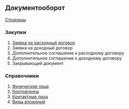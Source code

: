 ## Документооборот

[Страницы](https://stivo182.github.io/stanmus-docflow/)

### Закупки

1. [Заявка на расходный договор](Закупки/ЗаявкаНаДоговорРасходная.md)
2. Заявка на доходный договор
3. Дополнительное соглашение к расходному договору
4. Дополнительное соглашение к доходному договору
5. Закрывающий документ

### Справочники

1. [Физические лица](ФизическиеЛица.md)
2. [Контрагенты](Контрагенты.md)
3. [Контактные лица](КонтактныеЛица.md)
4. [Виды вложений](ВидыВложений.md)